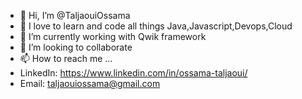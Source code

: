 - 👋 Hi, I’m @TaljaouiOssama
- 👀 I love to learn and code all things Java,Javascript,Devops,Cloud
- 🌱 I’m currently working with Qwik framework
- 💞️ I’m looking to collaborate
- 📫 How to reach me ...
- LinkedIn: https://www.linkedin.com/in/ossama-taljaoui/
- Email:  taljaouiossama@gmail.com

<!---
TaljaouiOssama/TaljaouiOssama is a ✨ special ✨ repository because its `README.md` (this file) appears on your GitHub profile.
You can click the Preview link to take a look at your changes.
--->
